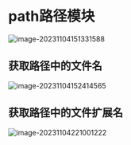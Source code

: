 # path路径模块

![image-20231104151331588](C:\Users\DELL\AppData\Roaming\Typora\typora-user-images\image-20231104151331588.png)

## 获取路径中的文件名

![image-20231104152414565](C:\Users\DELL\AppData\Roaming\Typora\typora-user-images\image-20231104152414565.png)

## 获取路径中的文件扩展名

![image-20231104221001222](C:\Users\DELL\AppData\Roaming\Typora\typora-user-images\image-20231104221001222.png)